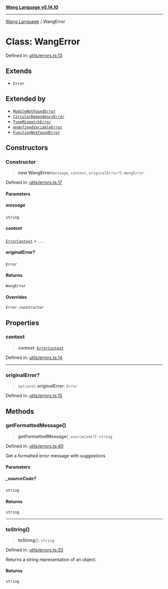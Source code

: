 [**Wang Language v0.14.10**](../README.md)

***

[Wang Language](../globals.md) / WangError

# Class: WangError

Defined in: [utils/errors.ts:13](https://github.com/artpar/wang/blob/61b057ca9085041eb45870b6832c37fc9af1ff26/src/utils/errors.ts#L13)

## Extends

- `Error`

## Extended by

- [`ModuleNotFoundError`](ModuleNotFoundError.md)
- [`CircularDependencyError`](CircularDependencyError.md)
- [`TypeMismatchError`](TypeMismatchError.md)
- [`UndefinedVariableError`](UndefinedVariableError.md)
- [`FunctionNotFoundError`](FunctionNotFoundError.md)

## Constructors

### Constructor

> **new WangError**(`message`, `context`, `originalError?`): `WangError`

Defined in: [utils/errors.ts:17](https://github.com/artpar/wang/blob/61b057ca9085041eb45870b6832c37fc9af1ff26/src/utils/errors.ts#L17)

#### Parameters

##### message

`string`

##### context

[`ErrorContext`](../interfaces/ErrorContext.md) = `...`

##### originalError?

`Error`

#### Returns

`WangError`

#### Overrides

`Error.constructor`

## Properties

### context

> **context**: [`ErrorContext`](../interfaces/ErrorContext.md)

Defined in: [utils/errors.ts:14](https://github.com/artpar/wang/blob/61b057ca9085041eb45870b6832c37fc9af1ff26/src/utils/errors.ts#L14)

***

### originalError?

> `optional` **originalError**: `Error`

Defined in: [utils/errors.ts:15](https://github.com/artpar/wang/blob/61b057ca9085041eb45870b6832c37fc9af1ff26/src/utils/errors.ts#L15)

## Methods

### getFormattedMessage()

> **getFormattedMessage**(`_sourceCode?`): `string`

Defined in: [utils/errors.ts:40](https://github.com/artpar/wang/blob/61b057ca9085041eb45870b6832c37fc9af1ff26/src/utils/errors.ts#L40)

Get a formatted error message with suggestions

#### Parameters

##### \_sourceCode?

`string`

#### Returns

`string`

***

### toString()

> **toString**(): `string`

Defined in: [utils/errors.ts:33](https://github.com/artpar/wang/blob/61b057ca9085041eb45870b6832c37fc9af1ff26/src/utils/errors.ts#L33)

Returns a string representation of an object.

#### Returns

`string`
